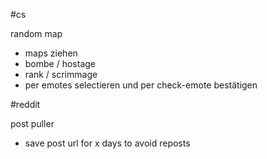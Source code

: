 #cs

random map
- maps ziehen
- bombe / hostage
- rank / scrimmage
- per emotes selectieren und per check-emote bestätigen



#reddit 

post puller
- save post url for x days to avoid reposts
